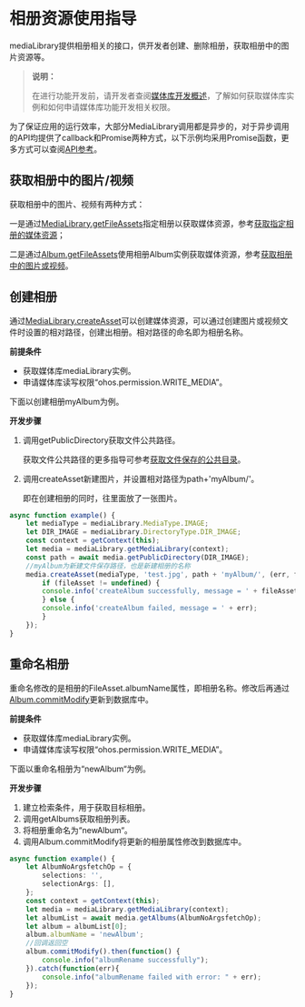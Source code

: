 # 相册资源使用指导

mediaLibrary提供相册相关的接口，供开发者创建、删除相册，获取相册中的图片资源等。

> **说明：**
>
> 在进行功能开发前，请开发者查阅[媒体库开发概述](medialibrary-overview.md)，了解如何获取媒体库实例和如何申请媒体库功能开发相关权限。

为了保证应用的运行效率，大部分MediaLibrary调用都是异步的，对于异步调用的API均提供了callback和Promise两种方式，以下示例均采用Promise函数，更多方式可以查阅[API参考](../reference/apis/js-apis-medialibrary.md)。

## 获取相册中的图片/视频

获取相册中的图片、视频有两种方式：

一是通过[MediaLibrary.getFileAssets](../reference/apis/js-apis-medialibrary.md#getfileassets7-1)指定相册以获取媒体资源，参考[获取指定相册的媒体资源](medialibrary-resource-guidelines.md#指定相册)；

二是通过[Album.getFileAssets](../reference/apis/js-apis-medialibrary.md#getfileassets7-3)使用相册Album实例获取媒体资源，参考[获取相册中的图片或视频](medialibrary-resource-guidelines.md#获取相册中的图片或视频)。

## 创建相册

通过[MediaLibrary.createAsset](../reference/apis/js-apis-medialibrary.md#createasset8-1)可以创建媒体资源，可以通过创建图片或视频文件时设置的相对路径，创建出相册。相对路径的命名即为相册名称。

**前提条件** 

- 获取媒体库mediaLibrary实例。
- 申请媒体库读写权限“ohos.permission.WRITE_MEDIA”。

下面以创建相册myAlbum为例。

**开发步骤**

1. 调用getPublicDirectory获取文件公共路径。

   获取文件公共路径的更多指导可参考[获取文件保存的公共目录](medialibrary-filepath-guidelines.md#获取文件保存的公共目录)。

2. 调用createAsset新建图片，并设置相对路径为path+'myAlbum/'。

   即在创建相册的同时，往里面放了一张图片。

```ts
async function example() {
    let mediaType = mediaLibrary.MediaType.IMAGE;
    let DIR_IMAGE = mediaLibrary.DirectoryType.DIR_IMAGE;
    const context = getContext(this);
    let media = mediaLibrary.getMediaLibrary(context);
    const path = await media.getPublicDirectory(DIR_IMAGE);
    //myAlbum为新建文件保存路径，也是新建相册的名称
    media.createAsset(mediaType, 'test.jpg', path + 'myAlbum/', (err, fileAsset) => {
        if (fileAsset != undefined) {
        console.info('createAlbum successfully, message = ' + fileAsset);
        } else {
        console.info('createAlbum failed, message = ' + err);
        }
    });
}
```

## 重命名相册

重命名修改的是相册的FileAsset.albumName属性，即相册名称。修改后再通过[Album.commitModify](../reference/apis/js-apis-medialibrary.md#commitmodify8-3)更新到数据库中。

**前提条件** 

- 获取媒体库mediaLibrary实例。
- 申请媒体库读写权限“ohos.permission.WRITE_MEDIA”。

下面以重命名相册为“newAlbum“为例。

**开发步骤**

1. 建立检索条件，用于获取目标相册。
2. 调用getAlbums获取相册列表。
3. 将相册重命名为“newAlbum“。
4. 调用Album.commitModify将更新的相册属性修改到数据库中。

```ts
async function example() {
    let AlbumNoArgsfetchOp = {
        selections: '',
        selectionArgs: [],
    };
    const context = getContext(this);
    let media = mediaLibrary.getMediaLibrary(context);
    let albumList = await media.getAlbums(AlbumNoArgsfetchOp);
    let album = albumList[0];
    album.albumName = 'newAlbum';
    //回调返回空
    album.commitModify().then(function() {
        console.info("albumRename successfully");
    }).catch(function(err){
        console.info("albumRename failed with error: " + err);
    });
}
```
